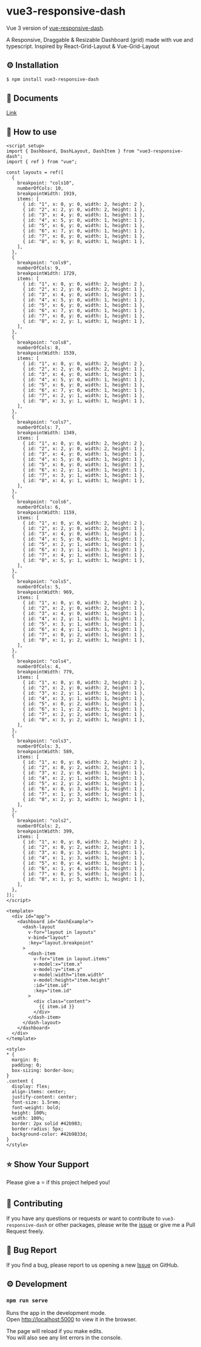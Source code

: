 # vue3-responsive-dash

Vue 3 version of [vue-responsive-dash](https://vue-responsive-dash.netlify.com/).

A Responsive, Draggable & Resizable Dashboard (grid) made with vue and typescript.
Inspired by React-Grid-Layout & Vue-Grid-Layout

<!-- <p align="center">
    <img alt="netlify" src="https://img.shields.io/netlify/0d5865ba-90df-4e35-826f-296d6fc6b106">
    <img alt="deps" src ="https://img.shields.io/david/bensladden/vue-responsive-dash">
    <img alt="code-size" src ="https://img.shields.io/github/languages/code-size/bensladden/vue-responsive-dash">
    <img alt="repo-size" src="https://img.shields.io/github/repo-size/bensladden/vue-responsive-dash">
    <img alt="open-issues" src="https://img.shields.io/github/issues-raw/bensladden/vue-responsive-dash">
    <img alt="pull-req" src="https://img.shields.io/github/issues-pr/bensladden/vue-responsive-dash">
    <img alt="lic" src="https://img.shields.io/github/license/bensladden/vue-responsive-dash">
    <img alt="npm" src="https://img.shields.io/npm/v/vue-responsive-dash">
</p>

Example: [![Edit Vue Template](https://codesandbox.io/static/img/play-codesandbox.svg)](https://codesandbox.io/s/vue-responsive-dash-eggbc?fontsize=14&hidenavigation=1&theme=dark) -->

## ⚙️ Installation

```sh
$ npm install vue3-responsive-dash
```

## 📄 Documents

[Link](https://vue-responsive-dash.netlify.com/)

## 🚀 How to use

```vue
<script setup>
import { Dashboard, DashLayout, DashItem } from "vue3-responsive-dash";
import { ref } from "vue";

const layouts = ref([
  {
    breakpoint: "cols10",
    numberOfCols: 10,
    breakpointWidth: 1919,
    items: [
      { id: "1", x: 0, y: 0, width: 2, height: 2 },
      { id: "2", x: 2, y: 0, width: 2, height: 1 },
      { id: "3", x: 4, y: 0, width: 1, height: 1 },
      { id: "4", x: 5, y: 0, width: 1, height: 1 },
      { id: "5", x: 6, y: 0, width: 1, height: 1 },
      { id: "6", x: 7, y: 0, width: 1, height: 1 },
      { id: "7", x: 8, y: 0, width: 1, height: 1 },
      { id: "8", x: 9, y: 0, width: 1, height: 1 },
    ],
  },
  {
    breakpoint: "cols9",
    numberOfCols: 9,
    breakpointWidth: 1729,
    items: [
      { id: "1", x: 0, y: 0, width: 2, height: 2 },
      { id: "2", x: 2, y: 0, width: 2, height: 1 },
      { id: "3", x: 4, y: 0, width: 1, height: 1 },
      { id: "4", x: 5, y: 0, width: 1, height: 1 },
      { id: "5", x: 6, y: 0, width: 1, height: 1 },
      { id: "6", x: 7, y: 0, width: 1, height: 1 },
      { id: "7", x: 8, y: 0, width: 1, height: 1 },
      { id: "8", x: 2, y: 1, width: 1, height: 1 },
    ],
  },
  {
    breakpoint: "cols8",
    numberOfCols: 8,
    breakpointWidth: 1539,
    items: [
      { id: "1", x: 0, y: 0, width: 2, height: 2 },
      { id: "2", x: 2, y: 0, width: 2, height: 1 },
      { id: "3", x: 4, y: 0, width: 1, height: 1 },
      { id: "4", x: 5, y: 0, width: 1, height: 1 },
      { id: "5", x: 6, y: 0, width: 1, height: 1 },
      { id: "6", x: 7, y: 0, width: 1, height: 1 },
      { id: "7", x: 2, y: 1, width: 1, height: 1 },
      { id: "8", x: 3, y: 1, width: 1, height: 1 },
    ],
  },
  {
    breakpoint: "cols7",
    numberOfCols: 7,
    breakpointWidth: 1349,
    items: [
      { id: "1", x: 0, y: 0, width: 2, height: 2 },
      { id: "2", x: 2, y: 0, width: 2, height: 1 },
      { id: "3", x: 4, y: 0, width: 1, height: 1 },
      { id: "4", x: 5, y: 0, width: 1, height: 1 },
      { id: "5", x: 6, y: 0, width: 1, height: 1 },
      { id: "6", x: 2, y: 1, width: 1, height: 1 },
      { id: "7", x: 3, y: 1, width: 1, height: 1 },
      { id: "8", x: 4, y: 1, width: 1, height: 1 },
    ],
  },
  {
    breakpoint: "cols6",
    numberOfCols: 6,
    breakpointWidth: 1159,
    items: [
      { id: "1", x: 0, y: 0, width: 2, height: 2 },
      { id: "2", x: 2, y: 0, width: 2, height: 1 },
      { id: "3", x: 4, y: 0, width: 1, height: 1 },
      { id: "4", x: 5, y: 0, width: 1, height: 1 },
      { id: "5", x: 2, y: 1, width: 1, height: 1 },
      { id: "6", x: 3, y: 1, width: 1, height: 1 },
      { id: "7", x: 4, y: 1, width: 1, height: 1 },
      { id: "8", x: 5, y: 1, width: 1, height: 1 },
    ],
  },
  {
    breakpoint: "cols5",
    numberOfCols: 5,
    breakpointWidth: 969,
    items: [
      { id: "1", x: 0, y: 0, width: 2, height: 2 },
      { id: "2", x: 2, y: 0, width: 2, height: 1 },
      { id: "3", x: 4, y: 0, width: 1, height: 1 },
      { id: "4", x: 2, y: 1, width: 1, height: 1 },
      { id: "5", x: 3, y: 1, width: 1, height: 1 },
      { id: "6", x: 4, y: 1, width: 1, height: 1 },
      { id: "7", x: 0, y: 2, width: 1, height: 1 },
      { id: "8", x: 1, y: 2, width: 1, height: 1 },
    ],
  },
  {
    breakpoint: "cols4",
    numberOfCols: 4,
    breakpointWidth: 779,
    items: [
      { id: "1", x: 0, y: 0, width: 2, height: 2 },
      { id: "2", x: 2, y: 0, width: 2, height: 1 },
      { id: "3", x: 2, y: 1, width: 1, height: 1 },
      { id: "4", x: 3, y: 1, width: 1, height: 1 },
      { id: "5", x: 0, y: 2, width: 1, height: 1 },
      { id: "6", x: 1, y: 2, width: 1, height: 1 },
      { id: "7", x: 2, y: 2, width: 1, height: 1 },
      { id: "8", x: 3, y: 2, width: 1, height: 1 },
    ],
  },
  {
    breakpoint: "cols3",
    numberOfCols: 3,
    breakpointWidth: 589,
    items: [
      { id: "1", x: 0, y: 0, width: 2, height: 2 },
      { id: "2", x: 0, y: 2, width: 2, height: 1 },
      { id: "3", x: 2, y: 0, width: 1, height: 1 },
      { id: "4", x: 2, y: 1, width: 1, height: 1 },
      { id: "5", x: 2, y: 2, width: 1, height: 1 },
      { id: "6", x: 0, y: 3, width: 1, height: 1 },
      { id: "7", x: 1, y: 3, width: 1, height: 1 },
      { id: "8", x: 2, y: 3, width: 1, height: 1 },
    ],
  },
  {
    breakpoint: "cols2",
    numberOfCols: 2,
    breakpointWidth: 399,
    items: [
      { id: "1", x: 0, y: 0, width: 2, height: 2 },
      { id: "2", x: 0, y: 2, width: 2, height: 1 },
      { id: "3", x: 0, y: 3, width: 1, height: 1 },
      { id: "4", x: 1, y: 3, width: 1, height: 1 },
      { id: "5", x: 0, y: 4, width: 1, height: 1 },
      { id: "6", x: 1, y: 4, width: 1, height: 1 },
      { id: "7", x: 0, y: 5, width: 1, height: 1 },
      { id: "8", x: 1, y: 5, width: 1, height: 1 },
    ],
  },
]);
</script>

<template>
  <div id="app">
    <dashboard id="dashExample">
      <dash-layout
        v-for="layout in layouts"
        v-bind="layout"
        :key="layout.breakpoint"
      >
        <dash-item
          v-for="item in layout.items"
          v-model:x="item.x"
          v-model:y="item.y"
          v-model:width="item.width"
          v-model:height="item.height"
          :id="item.id"
          :key="item.id"
        >
          <div class="content">
            {{ item.id }}
          </div>
        </dash-item>
      </dash-layout>
    </dashboard>
  </div>
</template>

<style>
* {
  margin: 0;
  padding: 0;
  box-sizing: border-box;
}
.content {
  display: flex;
  align-items: center;
  justify-content: center;
  font-size: 1.5rem;
  font-weight: bold;
  height: 100%;
  width: 100%;
  border: 2px solid #42b983;
  border-radius: 5px;
  background-color: #42b9833d;
}
</style>
```

## ⭐️ Show Your Support

Please give a ⭐️ if this project helped you!

## 👏 Contributing

If you have any questions or requests or want to contribute to `vue3-responsive-dash` or other packages, please write the [issue](https://github.com/Stawlie/vue3-responsive-dash/issues) or give me a Pull Request freely.

## 🐞 Bug Report

If you find a bug, please report to us opening a new [Issue](https://github.com/Stawlie/vue3-responsive-dash/issues) on GitHub.

## ⚙️ Development

### `npm run serve`

Runs the app in the development mode.<br>
Open [http://localhost:5000](http://localhost:5000) to view it in the browser.

The page will reload if you make edits.<br>
You will also see any lint errors in the console.
